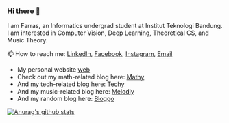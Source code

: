 ### Hi there 👋

I am Farras, an Informatics undergrad student at Institut Teknologi Bandung. I am interested in Computer Vision, Deep Learning, Theoretical CS, and Music Theory.

📫 How to reach me: [LinkedIn](https://linkedin.com/in/farrasfaddila/), [Facebook](https://www.facebook.com/farrashibban.faddila/), [Instagram](https://www.instagram.com/faddilafarras/), [Email](mailto:faddilafarras@gmail.com)

* My personal website [web](https://www.faddilafarras.me)
* Check out my math-related blog here: [Mathy](https://mathy.faddilafarras.me)
* And my tech-related blog here: [Techy](https://techy.faddilafarras.me)
* And my music-related blog here: [Melodiy](https://melodiy.faddilafarras.me)
* And my random blog here: [Bloggo](https://bloggo.faddilafarras.me)

[![Anurag's github stats](https://github-readme-stats.vercel.app/api?username=donbasta&show_icons=true)](https://github.com/anuraghazra/github-readme-stats)
